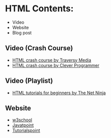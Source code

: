 # HTML Contents:

 - Video
 - Website
 - Blog post

## Video (Crash Course)

 - [HTML crash course by Traversy Media](https://www.youtube.com/watch?v=UB1O30fR-EE)
 - [HTML crash course by Clever Programmer](https://www.youtube.com/watch?v=FNGoExJlLQY)

## Video (Playlist)

 - [HTML tutorials for beginners by The Net Ninja](https://www.youtube.com/playlist?list=PL4cUxeGkcC9ibZ2TSBaGGNrgh4ZgYE6Cc)

## Website

 - [w3school](https://www.w3schools.com/html/)
 - [Javatpoint](https://www.javatpoint.com/html-tutorial)
 - [Tutorialspoint](https://www.tutorialspoint.com/html/index.htm)
